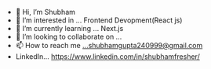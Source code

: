 - 👋 Hi, I’m Shubham
- 👀 I’m interested in ... Frontend Devopment(React js)
- 🌱 I’m currently learning ... Next.js
- 💞️ I’m looking to collaborate on ... 
- 📫 How to reach me ...shubhamgupta240999@gmail.com
- LinkedIn... https://www.linkedin.com/in/shubhamfresher/

<!---
Shubham24999/Shubham24999 is a ✨ special ✨ repository because its `README.md` (this file) appears on your GitHub profile.
You can click the Preview link to take a look at your changes.
--->
